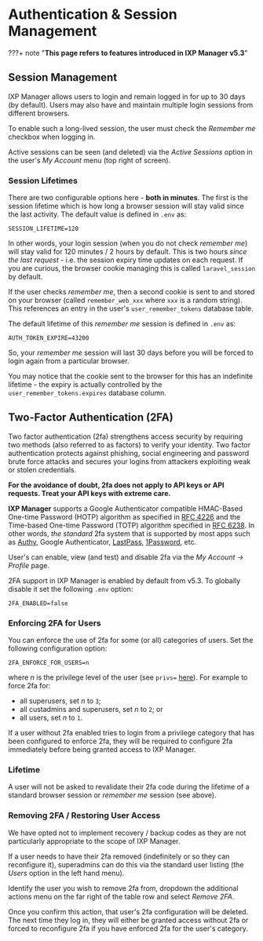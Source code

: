 # Authentication & Session Management

???+ note "**This page refers to features introduced in IXP Manager v5.3**"


## Session Management

IXP Manager allows users to login and remain logged in for up to 30 days (by default). Users may also have and maintain multiple login sessions from different browsers.

To enable such a long-lived session, the user must check the *Remember me* checkbox when logging in.

Active sessions can be seen (and deleted) via the *Active Sessions* option in the user's *My Account* menu (top right of screen).


### Session Lifetimes

There are two configurable options here - **both in minutes**. The first is the session lifetime which is how long a browser session will stay valid since the last activity. The default value is defined in `.env` as:

```
SESSION_LIFETIME=120
```

In other words, your login session (when you do not check *remember me*) will stay valid for 120 minutes / 2 hours by default. This is two hours *since the last request* - i.e. the session expiry time updates on each request. If you are curious, the browser cookie managing this is called `laravel_session` by default.


If the user checks *remember me*, then a second cookie is sent to and stored on your browser (called `remember_web_xxx` where `xxx` is a random string). This references an entry in the user's `user_remember_tokens` database table.

The default lifetime of this *remember me* session is defined in `.env` as:

```
AUTH_TOKEN_EXPIRE=43200
```

So, your *remember me* session will last 30 days before you will be forced to login again from a particular browser.

You may notice that the cookie sent to the browser for this has an indefinite lifetime - the expiry is actually controlled by the `user_remember_tokens.expires` database column.

## Two-Factor Authentication (2FA)

Two factor authentication (2fa) strengthens access security by requiring two methods (also referred to as factors) to verify your identity. Two factor authentication protects against phishing, social engineering and password brute force attacks and secures your logins from attackers exploiting weak or stolen credentials.

**For the avoidance of doubt, 2fa does not apply to API keys or API requests. Treat your API keys with extreme care.**

**IXP Manager** supports a Google Authenticator compatible HMAC-Based One-time Password (HOTP) algorithm as specified in [RFC 4226](https://tools.ietf.org/html/rfc4226) and the Time-based One-time Password (TOTP) algorithm specified in [RFC 6238](https://tools.ietf.org/html/rfc6238). In other words, *the standard* 2fa system that is supported by most apps such as [Authy](https://www.authy.com/), Google Authenticator, [LastPass](https://lastpass.com/auth/), [1Password](https://1password.com/), etc.

User's can enable, view (and test) and disable 2fa via the *My Account -> Profile* page.

2FA support in IXP Manager is enabled by default from v5.3. To globally disable it set the following `.env` option:

```
2FA_ENABLED=false
```

### Enforcing 2FA for Users

You can enforce the use of 2fa for some (or all) categories of users. Set the following configuration option:

```
2FA_ENFORCE_FOR_USERS=n
```

where *n* is the privilege level of the user (see `privs=` [here](users.md)). For example to force 2fa for:

* all superusers, set *n* to `3`;
* all custadmins and superusers, set *n* to `2`; or
* all users, set *n* to `1`.

If a user without 2fa enabled tries to login from a privilege category that has been configured to enforce 2fa, they will be required to configure 2fa immediately before being granted access to IXP Manager.

### Lifetime

A user will not be asked to revalidate their 2fa code during the lifetime of a standard browser session or *remember me* session (see above).

### Removing 2FA / Restoring User Access

We have opted not to implement recovery / backup codes as they are not particularly appropriate to the scope of IXP Manager.

If a user needs to have their 2fa removed (indefinitely or so they can reconfigure it), superadmins can do this via the standard user listing (the *Users* option in the left hand menu).

Identify the user you wish to remove 2fa from, dropdown the additional actions menu on the far right of the table row and select *Remove 2FA*.

Once you confirm this action, that user's 2fa configuration will be deleted. The next time they log in, they will either be granted access without 2fa or forced to reconfigure 2fa if you have enforced 2fa for the user's category.
